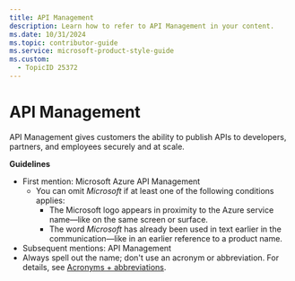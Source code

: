 ```yaml
---
title: API Management
description: Learn how to refer to API Management in your content.
ms.date: 10/31/2024
ms.topic: contributor-guide
ms.service: microsoft-product-style-guide
ms.custom:
  - TopicID 25372
---
```



# API Management

API Management gives customers the ability to publish APIs to developers, partners, and employees securely and at scale.

**Guidelines**

- First mention: Microsoft Azure API Management
  - You can omit *Microsoft* if at least one of the following conditions applies:
    - The Microsoft logo appears in proximity to the Azure service name—like on the same screen or surface.
    - The word *Microsoft* has already been used in text earlier in the communication—like in an earlier reference to a product name.
- Subsequent mentions: API Management 
- Always spell out the name; don't use an acronym or abbreviation. For details, see [Acronyms + abbreviations](~\acronyms-and-abbreviations.md).

